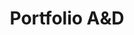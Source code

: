 ---
title: Portfolio A&D
slider:
  - thumbnail: /images/architects-and-developers/portfolio/portfolio-thumbnail-1.jpg
    title: Añelo Nuevo
    credit: 4L Arquitectura
  - thumbnail: /images/architects-and-developers/portfolio/portfolio-thumbnail-2.jpg
    title: Concurso Edenor
    credit: Monoblock
  - thumbnail: /images/architects-and-developers/portfolio/portfolio-thumbnail-3.jpg
    title: Colombres
    credit: LVB
  - thumbnail: /images/architects-and-developers/portfolio/portfolio-thumbnail-4.jpg
    title: Concurso ITBA
    credit: Matías Beccar Varela, Pablo Katz, Ignacio Beccar Varela
  - thumbnail: /images/architects-and-developers/portfolio/portfolio-thumbnail-5.jpg
    title: Gregoria Perez
    credit: Diego Cherbenco
  - thumbnail: /images/architects-and-developers/portfolio/portfolio-thumbnail-6.jpg
    title: Ixou Brusco
    credit: Klotz, Minond, Hauser
  - thumbnail: /images/architects-and-developers/portfolio/portfolio-thumbnail-7.jpg
    title: Cuba
    credit: MSGSSS
  - thumbnail: /images/architects-and-developers/portfolio/portfolio-thumbnail-8.jpg
    title: Liv Plaza
    credit: ATV
  - thumbnail: /images/architects-and-developers/portfolio/portfolio-thumbnail-9.jpg
    title: Ixou Mini
    credit: Monoblock
  - thumbnail: /images/architects-and-developers/portfolio/portfolio-thumbnail-10.jpg
    title: Munich Market
    credit: White Kitchen
  - thumbnail: /images/architects-and-developers/portfolio/portfolio-thumbnail-11.jpg
    title: Princeton II
    credit: Portland Us
  - thumbnail: /images/architects-and-developers/portfolio/portfolio-thumbnail-12.jpg
    title: Paris Rooftop
    credit: White Kitchen
  - thumbnail: /images/architects-and-developers/portfolio/portfolio-thumbnail-13.jpg
    title: Sens Palermo Green
    credit: ATV
  - thumbnail: /images/architects-and-developers/portfolio/portfolio-thumbnail-14.jpg
    title: Viviendas Procrear
    credit: Ministerio de hábitat y desarrollo territorial
  - thumbnail: /images/architects-and-developers/portfolio/portfolio-thumbnail-15.jpg
    title: Rue 2
    credit: IVB
  - thumbnail: /images/architects-and-developers/portfolio/portfolio-thumbnail-16.jpg
    title: Sens Humboldt
    credit: ATV
  - thumbnail: /images/architects-and-developers/portfolio/portfolio-thumbnail-17.jpg
    title: Mendoza 1416
    credit: Estudio Planta
  - thumbnail: /images/architects-and-developers/portfolio/portfolio-thumbnail-18.jpg
    title: Estomba
    credit: BAS + LABA
---
